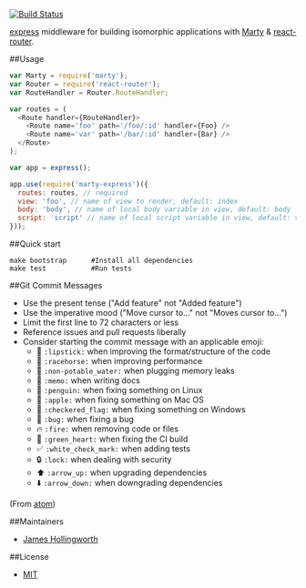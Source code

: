 [![Build Status](https://travis-ci.org/martyjs/marty-express.svg?branch=master)](https://travis-ci.org/martyjs/marty-express)

[express](http://expressjs.com) middleware for building isomorphic applications with [Marty](http://martyjs.org) & [react-router](https://github.com/rackt/react-router).

##Usage

```js
var Marty = require('marty');
var Router = require('react-router');
var RouteHandler = Router.RouteHandler;

var routes = (
  <Route handler={RouteHandler}>
    <Route name='foo' path='/foo/:id' handler={Foo} />
    <Route name='var' path='/bar/:id' handler={Bar} />
  </Route>
);

var app = express();

app.use(require('marty-express')({
  routes: routes, // required
  view: 'foo', // name of view to render, default: index
  body: 'body', // name of local body variable in view, default: body
  script: 'script' // name of local script variable in view, default: view
}));
```

##Quick start

```
make bootstrap      #Install all dependencies
make test           #Run tests
```

##Git Commit Messages

* Use the present tense ("Add feature" not "Added feature")
* Use the imperative mood ("Move cursor to..." not "Moves cursor to...")
* Limit the first line to 72 characters or less
* Reference issues and pull requests liberally
* Consider starting the commit message with an applicable emoji:
  * :lipstick: `:lipstick:` when improving the format/structure of the code
  * :racehorse: `:racehorse:` when improving performance
  * :non-potable_water: `:non-potable_water:` when plugging memory leaks
  * :memo: `:memo:` when writing docs
  * :penguin: `:penguin:` when fixing something on Linux
  * :apple: `:apple:` when fixing something on Mac OS
  * :checkered_flag: `:checkered_flag:` when fixing something on Windows
  * :bug: `:bug:` when fixing a bug
  * :fire: `:fire:` when removing code or files
  * :green_heart: `:green_heart:` when fixing the CI build
  * :white_check_mark: `:white_check_mark:` when adding tests
  * :lock: `:lock:` when dealing with security
  * :arrow_up: `:arrow_up:` when upgrading dependencies
  * :arrow_down: `:arrow_down:` when downgrading dependencies

(From [atom](https://atom.io/docs/latest/contributing#git-commit-messages))

##Maintainers

* [James Hollingworth](http://github.com/jhollingworth)

##License

* [MIT](https://raw.github.com/martyjs/marty-express/master/LICENSE)
